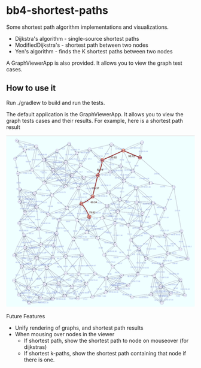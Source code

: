 # bb4-shortest-paths

Some shortest path algorithm implementations and visualizations.
 - Dijkstra's algorithm - single-source shortest paths 
 - ModifiedDijkstra's - shortest path between two nodes
 - Yen's algorithm - finds the K shortest paths between two nodes

A GraphViewerApp is also provided. It allows you to view the graph test cases.

## How to use it

Run ./gradlew to build and run the tests.

The default application is the GraphViewerApp. It allows you to view the graph tests cases and their results.
For example, here is a shortest path result

![Mosue over to see shortest path to node](images/sp_120_dijkstra_solution.png)

Future Features
- Unify rendering of graphs, and shortest path results
- When mousing over nodes in the viewer
  - If shortest path, show the shortest path to node on mouseover (for dijkstras)
  - If shortest k-paths, show the shortest path containing that node if there is one.



